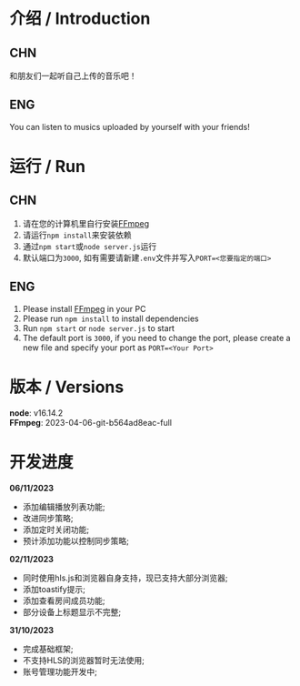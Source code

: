 # 介绍 / Introduction
## CHN
和朋友们一起听自己上传的音乐吧！

## ENG
You can listen to musics uploaded by yourself with your friends!

# 运行 / Run
## CHN
1. 请在您的计算机里自行安装[FFmpeg](https://www.ffmpeg.org)
2. 请运行`npm install`来安装依赖
3. 通过`npm start`或`node server.js`运行
4. 默认端口为`3000`, 如有需要请新建`.env`文件并写入`PORT=<您要指定的端口>`

## ENG
1. Please install [FFmpeg](https://www.ffmpeg.org) in your PC
2. Please run `npm install` to install dependencies
3. Run `npm start` or `node server.js` to start
4. The default port is `3000`, if you need to change the port, please create a new file and specify your port as `PORT=<Your Port>`

# 版本 / Versions
**node**: v16.14.2  
**FFmpeg**: 2023-04-06-git-b564ad8eac-full

# 开发进度
**06/11/2023**  
- 添加编辑播放列表功能;  
- 改进同步策略;  
- 添加定时关闭功能;  
- 预计添加功能以控制同步策略;  

**02/11/2023**  
- 同时使用hls.js和浏览器自身支持，现已支持大部分浏览器;  
- 添加toastify提示;  
- 添加查看房间成员功能;  
- 部分设备上标题显示不完整;  

**31/10/2023**  
- 完成基础框架;  
- 不支持HLS的浏览器暂时无法使用;  
- 账号管理功能开发中;